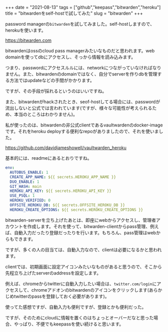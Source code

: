 +++
date = "2021-08-13"
tags = ["github","keepass","bitwarden","heroku"]
title = "bitwardenをself-hostで試してみた"
slug = "bitwarden"
+++

password managerの`bitwarden`を試してみました。self-hostしますので、herokuを使います。

https://bitwarden.com

bitwardenはossのcloud pass managerみたいなものだと思われます。web domainを使ってdbにアクセスし、そっから情報を読み込みます。

つまり、passwordにアクセスルルには、networkにつながっていなければなりません。また、bitwardenのdomainではなく、自分でserverを作りdbを管理する方法ではupdateなどの手間がかかります。

ですが、その手段が採れるというのはいいですね。

また、bitwardenがhackされたとき、seof-hostしてる場合には、passwordが流出しないと公式では言われています(ですが、様々な可能性が考えられるため、本当のところはわかりません)。

私が使ったのは、bitwardenの非公式clientであるvaultwardenのdocker-imageです。それをheroku deployする便利なrepoがありましたので、それを使いました。

https://github.com/davidjameshowell/vaultwarden_heroku

基本的には、readmeにあるとおりですね。

```sh:vaultwarden_heroku/.github/workflows/deploy.yml
env:
  AUTOBUS_ENABLE: 1
  CREATE_APP_NAME: ${{ secrets.HEROKU_APP_NAME }}
  DUO_ENABLE: 1
  GIT_HASH: main
  HEROKU_API_KEY: ${{ secrets.HEROKU_API_KEY }}
  USE_PSQL: 1
  HEROKU_VERIFIED: 0
  OFFSITE_HEROKU_DB: ${{ secrets.OFFSITE_HEROKU_DB }}
  HEROKU_CREATE_OPTIONS: ${{ secrets.HEROKU_CREATE_OPTIONS }}
```

bitwarden-serverを立ち上げたあとは、即座にwebからアクセスし、管理者アカウントを作成します。それを使って、bitwarden-clientからpass管理、例えば、自動入力だったり登録だったりを行います。もちろん、pass管理はwebからもできます。

ですが、多くの人の目当ては、自動入力なので、clientは必要になるかと思われます。

clientでは、初期画面に設定アイコンみたいなものがあると思うので、そこから先程立ち上げたserverのaddressを設定します。

例えば、chromeからtwitterに自動入力したい場合は、`twitter.com/login`にアクセスして、chromeアドオンのbitwardenのアイコンをクリックします(あらかじめtwitterのpassを登録しておく必要があります)。

使ってた感想ですが、自動入力も便利ですが、登録とかも便利だった。

ですが、そのためにcloudに情報を置くのはちょっとオーバーだなと思った場合、やっぱり、不便でもkeepassを使い続けると思います。

